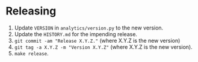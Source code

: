 Releasing
=========

1. Update `VERSION` in `analytics/version.py` to the new version.
2. Update the `HISTORY.md` for the impending release.
3. `git commit -am "Release X.Y.Z."` (where X.Y.Z is the new version)
4. `git tag -a X.Y.Z -m "Version X.Y.Z"` (where X.Y.Z is the new version).
5. `make release`.

